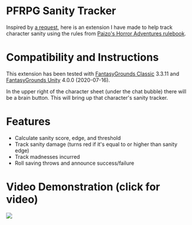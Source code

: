 # PFRPG Sanity Tracker
Inspired by [a request](https://svn.fantasygrounds.com/forums/showthread.php?59500-PFRPG-Live-Hitpoints-from-Constitution-Extension&p=525035&viewfull=1#post525035), here is an extension I have made to help track character sanity using the rules from [Paizo's Horror Adventures rulebook](https://paizo.com/products/btpy9n5a/discuss&page=10?Pathfinder-Roleplaying-Game-Horror-Adventures).

# Compatibility and Instructions
This extension has been tested with [FantasyGrounds Classic](https://www.fantasygrounds.com/home/FantasyGroundsClassic.php) 3.3.11 and [FantasyGrounds Unity](https://www.fantasygrounds.com/home/FantasyGroundsUnity.php) 4.0.0 (2020-07-16).

In the upper right of the character sheet (under the chat bubble) there will be a brain button. This will bring up that character's sanity tracker.

# Features
* Calculate sanity score, edge, and threshold
* Track sanity damage (turns red if it's equal to or higher than sanity edge)
* Track madnesses incurred
* Roll saving throws and announce success/failure

# Video Demonstration (click for video)
[<img src="https://i.ytimg.com/vi_webp/uuY4c72XhwI/hqdefault.webp">](https://youtu.be/uuY4c72XhwI)
